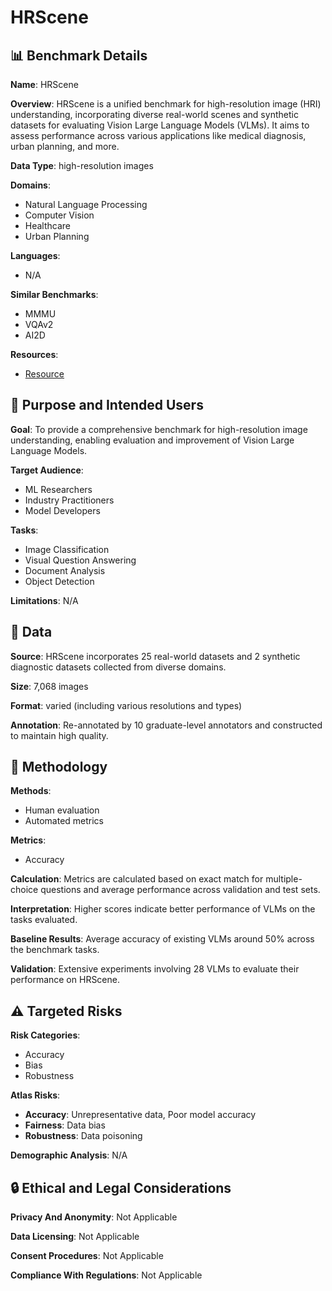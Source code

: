 # HRScene

## 📊 Benchmark Details

**Name**: HRScene

**Overview**: HRScene is a unified benchmark for high-resolution image (HRI) understanding, incorporating diverse real-world scenes and synthetic datasets for evaluating Vision Large Language Models (VLMs). It aims to assess performance across various applications like medical diagnosis, urban planning, and more.

**Data Type**: high-resolution images

**Domains**:
- Natural Language Processing
- Computer Vision
- Healthcare
- Urban Planning

**Languages**:
- N/A

**Similar Benchmarks**:
- MMMU
- VQAv2
- AI2D

**Resources**:
- [Resource](https://yszh8.github.io/hrscene/)

## 🎯 Purpose and Intended Users

**Goal**: To provide a comprehensive benchmark for high-resolution image understanding, enabling evaluation and improvement of Vision Large Language Models.

**Target Audience**:
- ML Researchers
- Industry Practitioners
- Model Developers

**Tasks**:
- Image Classification
- Visual Question Answering
- Document Analysis
- Object Detection

**Limitations**: N/A

## 💾 Data

**Source**: HRScene incorporates 25 real-world datasets and 2 synthetic diagnostic datasets collected from diverse domains.

**Size**: 7,068 images

**Format**: varied (including various resolutions and types)

**Annotation**: Re-annotated by 10 graduate-level annotators and constructed to maintain high quality.

## 🔬 Methodology

**Methods**:
- Human evaluation
- Automated metrics

**Metrics**:
- Accuracy

**Calculation**: Metrics are calculated based on exact match for multiple-choice questions and average performance across validation and test sets.

**Interpretation**: Higher scores indicate better performance of VLMs on the tasks evaluated.

**Baseline Results**: Average accuracy of existing VLMs around 50% across the benchmark tasks.

**Validation**: Extensive experiments involving 28 VLMs to evaluate their performance on HRScene.

## ⚠️ Targeted Risks

**Risk Categories**:
- Accuracy
- Bias
- Robustness

**Atlas Risks**:
- **Accuracy**: Unrepresentative data, Poor model accuracy
- **Fairness**: Data bias
- **Robustness**: Data poisoning

**Demographic Analysis**: N/A

## 🔒 Ethical and Legal Considerations

**Privacy And Anonymity**: Not Applicable

**Data Licensing**: Not Applicable

**Consent Procedures**: Not Applicable

**Compliance With Regulations**: Not Applicable
